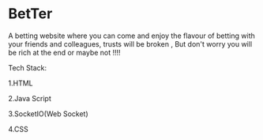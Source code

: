# BetTer
A betting website where you can come and enjoy the flavour of betting with your friends and colleagues, trusts will be broken , But don't worry you will be rich at the end or maybe not !!!! 

Tech Stack:

1.HTML

2.Java Script

3.SocketIO(Web Socket)

4.CSS
